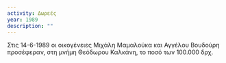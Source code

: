```yaml
---
activity: Δωρεές
year: 1989
description: ""
---
```


Στις 14-6-1989 οι οικογένειες Μιχάλη Μαμαλούκα και Αγγέλου Βουδούρη προσέφεραν, στη μνήμη Θεόδωρου Καλκάνη, το ποσό των 100.000 δρχ.

